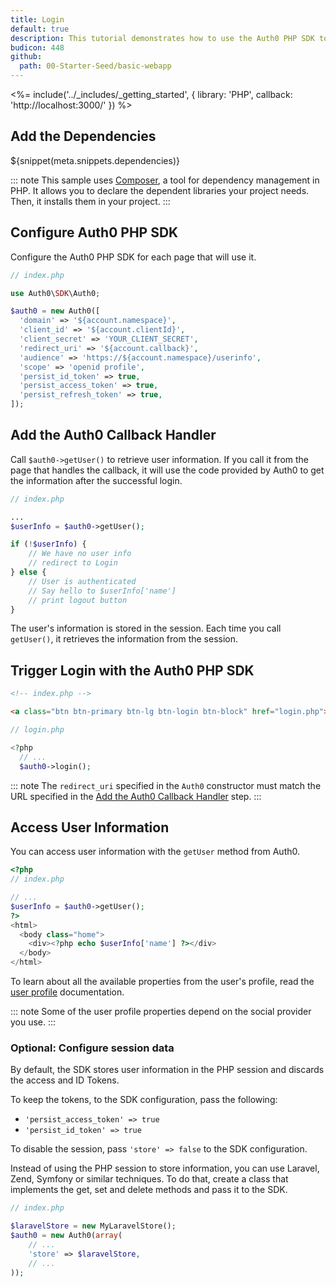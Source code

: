 ```yaml
---
title: Login
default: true
description: This tutorial demonstrates how to use the Auth0 PHP SDK to add authentication and authorization to your web app.
budicon: 448
github:
  path: 00-Starter-Seed/basic-webapp
---
```

<%= include('../_includes/_getting_started', { library: 'PHP', callback: 'http://localhost:3000/' }) %>

## Add the Dependencies

${snippet(meta.snippets.dependencies)}

::: note
This sample uses [Composer](https://getcomposer.org/doc/00-intro.md), a tool for dependency management in PHP. It allows you to declare the dependent libraries your project needs. Then, it installs them in your project.
:::

## Configure Auth0 PHP SDK

Configure the Auth0 PHP SDK for each page that will use it.

```php
// index.php

use Auth0\SDK\Auth0;

$auth0 = new Auth0([
  'domain' => '${account.namespace}',
  'client_id' => '${account.clientId}',
  'client_secret' => 'YOUR_CLIENT_SECRET',
  'redirect_uri' => '${account.callback}',
  'audience' => 'https://${account.namespace}/userinfo',
  'scope' => 'openid profile',
  'persist_id_token' => true,
  'persist_access_token' => true,
  'persist_refresh_token' => true,
]);
```

## Add the Auth0 Callback Handler

Call `$auth0->getUser()` to retrieve user information. If you call it from the page that handles the callback, it will use the code provided by Auth0 to get the information after the successful login.

```php
// index.php

...
$userInfo = $auth0->getUser();

if (!$userInfo) {
    // We have no user info
    // redirect to Login
} else {
    // User is authenticated
    // Say hello to $userInfo['name']
    // print logout button
}
```

The user's information is stored in the session. Each time you call `getUser()`, it retrieves the information from the session.

## Trigger Login with the Auth0 PHP SDK

```html
<!-- index.php -->

<a class="btn btn-primary btn-lg btn-login btn-block" href="login.php">SignIn</a>
```

```php
// login.php

<?php
  // ...
  $auth0->login();
```

::: note
The `redirect_uri` specified in the `Auth0` constructor must match the URL specified in the [ Add the Auth0 Callback Handler](#add-the-auth0-callback-handler) step.
:::

## Access User Information

You can access user information with the `getUser` method from Auth0.

```php
<?php
// index.php

// ...
$userInfo = $auth0->getUser();
?>
<html>
  <body class="home">
    <div><?php echo $userInfo['name'] ?></div>
  </body>
</html>
```

To learn about all the available properties from the user's profile, read the [user profile](/user-profile) documentation. 

::: note
Some of the user profile properties depend on the social provider you use.
:::

### Optional: Configure session data

By default, the SDK stores user information in the PHP session and discards the access and ID Tokens. 

To keep the tokens, to the SDK configuration, pass the following:
* `'persist_access_token' => true`
* `'persist_id_token' => true`

To disable the session, pass `'store' => false` to the SDK configuration.

Instead of using the PHP session to store information, you can use Laravel, Zend, Symfony or similar techniques. To do that, create a class that implements the get, set and delete methods and pass it to the SDK.

```php
// index.php

$laravelStore = new MyLaravelStore();
$auth0 = new Auth0(array(
    // ...
    'store' => $laravelStore,
    // ...
));
```
